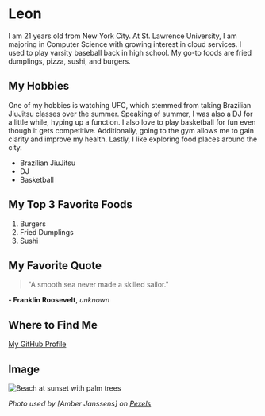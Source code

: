 # Leon 

I am 21 years old from New York City. At St. Lawrence University, I am majoring in Computer Science with growing interest in cloud services. I used 
to play varsity baseball back in high school. My go-to foods are fried dumplings, pizza, sushi, and burgers.

## My Hobbies
One of my hobbies is watching UFC, which stemmed from taking Brazilian JiuJitsu classes over the summer. Speaking of summer, 
I was also a DJ for a little while, hyping up a function. I also love to play basketball for fun even though it gets competitive. 
Additionally, going to the gym allows me to gain clarity and improve my health. Lastly, I like exploring food places around the city. 

+ Brazilian JiuJitsu
+ DJ
+ Basketball

## My Top 3 Favorite Foods 
1. Burgers
2. Fried Dumplings
3. Sushi

## My Favorite Quote 
> "A smooth sea never made a skilled sailor."

**- Franklin Roosevelt**, *unknown*

## Where to Find Me 
[My GitHub Profile](https://github.com/)

## Image
![Beach at sunset with palm trees](https://github.com/user-attachments/assets/d0c43e2a-b45d-4722-8930-cc2e3a0cc2b7)

*Photo used by [Amber Janssens] on [Pexels](https://www.pexels.com/photo/a-beach-with-palm-trees-13397143/)*



